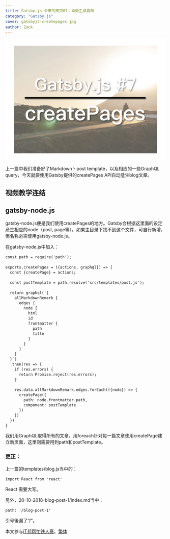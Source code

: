 ```yaml
---
title: Gatsby.js 未来的网页07：自動生成頁面
category: "Gatsby.js"
cover: gatsbyjs-createpages.jpg
author: Zack
---
```


![Gatsby.js 自動生成頁面](gatsbyjs-createpages.jpg)

上一篇中我们准备好了Markdown丶post template，以及相应的一些GraphQL query，今天就要使用Gatsby提供的createPages API自动産生blog文章。

## 视频教学连结

## gatsby-node.js
gatsby-node.js便是我们使用createPages的地方。Gatsby会根据这里面的设定産生相应的node（post, page等）。如果主目录下找不到这个文件，可自行新增，但名称必需使用gatsby-node.js。

在gatsby-node.js中加入：

```
const path = require('path');

exports.createPages = ({actions, graphql}) => {
  const {createPage} = actions;

  const postTemplate = path.resolve('src/templates/post.js');

  return graphql(`{
    allMarkdownRemark {
      edges {
        node {
          html
          id
          frontmatter {
            path
            title
          }
        }
      }
    }
  }`)
  .then(res => {
    if (res.errors) {
      return Promise.reject(res.errors);
    }

    res.data.allMarkdownRemark.edges.forEach(({node}) => {
      createPage({
        path: node.frontmatter.path,
        component: postTemplate
      })
    })
  })
}
```

我们用GraphQL取得所有的文章，用foreach针对每一篇文章使用createPage建立新页面，这里则需要用到path和postTemplate。

### 更正：
上一篇的templates/blog.js当中的：
```
import React from 'react'
```
React 需要大写。

另外，20-10-2018-blog-post-1/index.md当中：
```
path: '/blog-post-1'
```
引号後漏了“/”。

本文参与[iT邦帮忙铁人赛](https://ithelp.ithome.com.tw/articles/10201974)。[繁体](https://nodejust.com/gatsbyjs/)